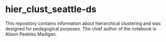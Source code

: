 # hier_clust_seattle-ds

This repository contains information about hierarchical clustering and was designed for pedagogical purposes. The chief author of the notebook is Alison Peebles Madigan.
